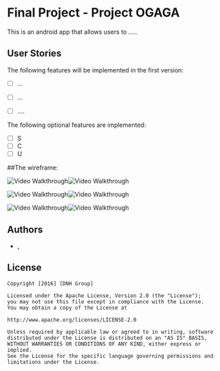 # Final Project - Project OGAGA

This is an android app that allows users to .....

## User Stories

The following features will be implemented in the first version:

* [ ]	...
* [ ]	...
* [ ] ....
 

The following optional features are implemented:
* [ ]	S
* [ ]	C
* [ ]	U

##The wireframe:

<img src='http://imgur.com/KVNnvJM.png' title='Categories' width='' alt='Video Walkthrough' /><img src='http://imgur.com/wtrZbUR.png' title='Product List in a category)  2' width='' alt='Video Walkthrough' />

<img src='http://imgur.com/z1mC0Yu.png' title='Product Detail' width='' alt='Video Walkthrough' /><img src='http://imgur.com/YXRyQox.png' title='Image 4' width='' alt='Video Walkthrough' />

<img src='http://imgur.com/fcJYMbe.png' title='Categories' width='' alt='Video Walkthrough' /><img src='http://imgur.com/OhSJIbb.png' title='Categories' width='' alt='Video Walkthrough' />

## Authors

* [.](https://github.com/carot264)

## License

    Copyright [2016] [DNH Group]

    Licensed under the Apache License, Version 2.0 (the "License");
    you may not use this file except in compliance with the License.
    You may obtain a copy of the License at

    http://www.apache.org/licenses/LICENSE-2.0

    Unless required by applicable law or agreed to in writing, software
    distributed under the License is distributed on an "AS IS" BASIS,
    WITHOUT WARRANTIES OR CONDITIONS OF ANY KIND, either express or implied.
    See the License for the specific language governing permissions and
    limitations under the License.



